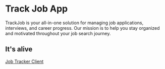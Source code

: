 # Track Job App

 TrackJob is your all-in-one solution for managing job applications, interviews, and career progress. 
Our mission is to help you stay organized and motivated throughout your job search journey.

## It's alive
[Job Tracker Client](https://track-job-client.onrender.com)
